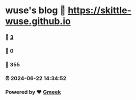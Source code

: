 # wuse's blog :link: https://skittle-wuse.github.io 
### :page_facing_up: [3](https://skittle-wuse.github.io/tag.html) 
### :speech_balloon: 0 
### :hibiscus: 355 
### :alarm_clock: 2024-06-22 14:34:52 
### Powered by :heart: [Gmeek](https://github.com/Meekdai/Gmeek)
